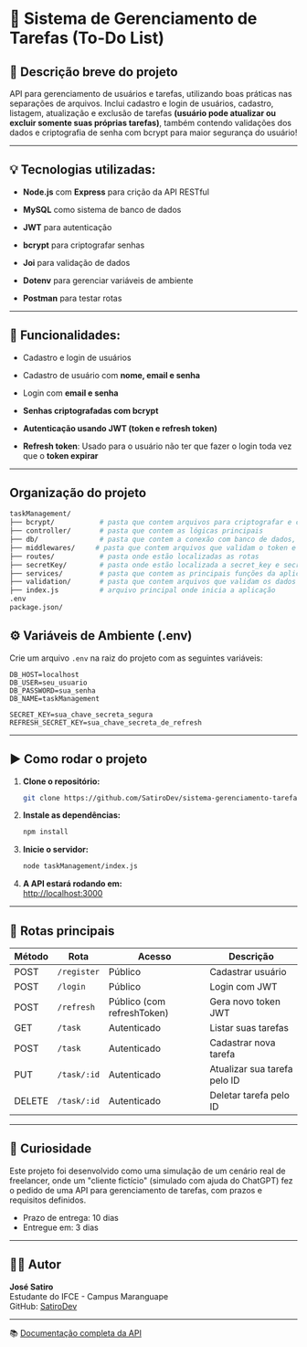 # 📝 Sistema de Gerenciamento de Tarefas (To-Do List)

## 📘 Descrição breve do projeto

API para gerenciamento de usuários e tarefas, utilizando boas práticas nas separações de arquivos. Inclui cadastro e login de usuários, cadastro, listagem, atualização e exclusão de tarefas **(usuário pode atualizar ou excluir somente suas próprias tarefas)**, também contendo validações dos dados e criptografia de senha com bcrypt para maior segurança do usuário!

---

## 💡 Tecnologias utilizadas:

- **Node.js** com **Express** para crição da API RESTful

- **MySQL** como sistema de banco de dados

- **JWT** para autenticação

- **bcrypt** para criptografar senhas

- **Joi** para validação de dados

- **Dotenv** para gerenciar variáveis de ambiente

- **Postman** para testar rotas

---

## 📌 Funcionalidades:

- Cadastro e login de usuários

- Cadastro de usuário com **nome, email e senha**  

- Login com **email e senha**

- **Senhas criptografadas com bcrypt**

- **Autenticação usando JWT (token e refresh token)**

- **Refresh token**: Usado para o usuário não ter que fazer o login toda vez que o **token expirar**

---

## Organização do projeto
``` bash
taskManagement/
├── bcrypt/           # pasta que contem arquivos para criptografar e comparar senhas
├── controller/       # pasta que contem as lógicas principais
├── db/               # pasta que contem a conexão com banco de dados, criação das tabelas...
├── middlewares/     # pasta que contem arquivos que validam o token e refresh token, filtra os dados...
├── routes/           # pasta onde estão localizadas as rotas
├── secretKey/        # pasta onde estão localizada a secret_key e secret_refresh_key
├── services/         # pasta que contem as principais funções da aplicação
├── validation/       # pasta que contem arquivos que validam os dados dos usuários
├── index.js          # arquivo principal onde inicia a aplicação
.env   
package.json/
```

## ⚙️ Variáveis de Ambiente (.env)

Crie um arquivo `.env` na raiz do projeto com as seguintes variáveis:

```env
DB_HOST=localhost
DB_USER=seu_usuario
DB_PASSWORD=sua_senha
DB_NAME=taskManagement

SECRET_KEY=sua_chave_secreta_segura
REFRESH_SECRET_KEY=sua_chave_secreta_de_refresh
```

---

## ▶️ Como rodar o projeto

1. **Clone o repositório:**

   ```bash
   git clone https://github.com/SatiroDev/sistema-gerenciamento-tarefas
   ```

2. **Instale as dependências:**

   ```bash
   npm install
   ```

3. **Inicie o servidor:**

   ```bash
   node taskManagement/index.js
   ```

4. **A API estará rodando em:**  
   [http://localhost:3000](http://localhost:3000)



---

## 📮 Rotas principais

| Método | Rota              | Acesso                      | Descrição                     |
|--------|-------------------|-----------------------------|-------------------------------|
| POST   | `/register`       | Público                     | Cadastrar usuário             |
| POST   | `/login`          | Público                     | Login com JWT                 |
| POST   | `/refresh`        | Público (com refreshToken)  | Gera novo token JWT           |
| GET    | `/task`           | Autenticado                 | Listar suas tarefas           |
| POST   | `/task`           | Autenticado                 | Cadastrar nova tarefa         |
| PUT    | `/task/:id`       | Autenticado                 | Atualizar sua tarefa pelo ID  |
| DELETE | `/task/:id`       | Autenticado                 | Deletar tarefa pelo ID        |

---

## 🧐 Curiosidade

Este projeto foi desenvolvido como uma simulação de um cenário real de freelancer, onde um "cliente fictício" (simulado com ajuda do ChatGPT) fez o pedido de uma API para gerenciamento de tarefas, com prazos e requisitos definidos.

- Prazo de entrega: 10 dias
- Entregue em: 3 dias


---

## 🙋‍♂️ Autor

**José Satiro**  
Estudante do IFCE - Campus Maranguape  
GitHub: [SatiroDev](https://github.com/SatiroDev)

---
📚 [Documentação completa da API](./docs.md)